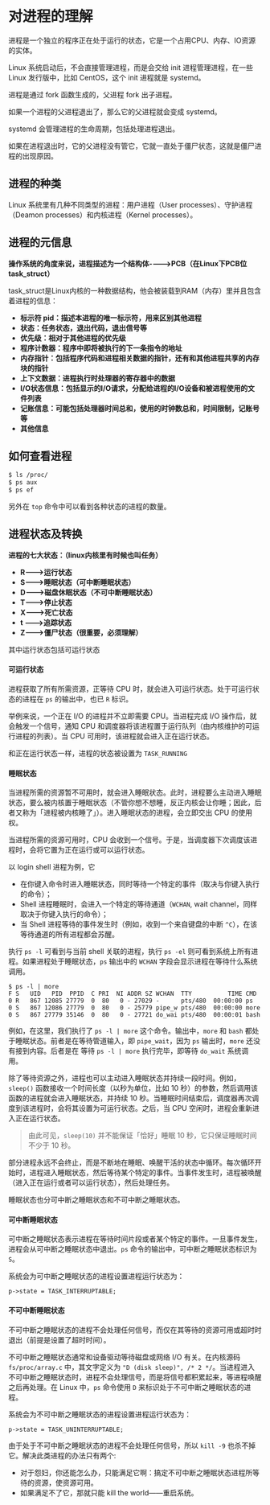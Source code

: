 # 对进程的理解

进程是一个独立的程序正在处于运行的状态，它是一个占用CPU、内存、IO资源的实体。

Linux 系统启动后，不会直接管理进程，而是会交给 init 进程管理进程，在一些 Linux 发行版中，比如 CentOS，这个 init 进程就是 systemd。

进程是通过 fork 函数生成的，父进程 fork 出子进程。

如果一个进程的父进程退出了，那么它的父进程就会变成 systemd。

systemd 会管理进程的生命周期，包括处理进程退出。

如果在进程退出时，它的父进程没有管它，它就一直处于僵尸状态，这就是僵尸进程的出现原因。



## 进程的种类

Linux 系统里有几种不同类型的进程：用户进程（User processes）、守护进程（Deamon processes）和内核进程（Kernel processes）。



## 进程的元信息

**操作系统的角度来说，进程描述为一个结构体---->PCB（在Linux下PCB位task_struct）**

task_struct是Linux内核的一种数据结构，他会被装载到RAM（内存）里并且包含着进程的信息：

- **标示符 pid：描述本进程的唯一标示符，用来区别其他进程**
- **状态：任务状态，退出代码，退出信号等**
- **优先级：相对于其他进程的优先级**
- **程序计数器：程序中即将被执行的下一条指令的地址**
- **内存指针：包括程序代码和进程相关数据的指针，还有和其他进程共享的内存块的指针**
- **上下文数据：进程执行时处理器的寄存器中的数据**
- **I/O状态信息：包括显示的I/O请求，分配给进程的I/O设备和被进程使用的文件列表**
- **记账信息：可能包括处理器时间总和，使用的时钟数总和，时间限制，记账号等**
- **其他信息**



## 如何查看进程

```bash
$ ls /proc/
$ ps aux
$ ps ef
```

另外在 `top` 命令中可以看到各种状态的进程的数量。



## 进程状态及转换

**进程的七大状态：（linux内核里有时候也叫任务）**

- **R--->运行状态**
- **S--->睡眠状态（可中断睡眠状态）**
- **D--->磁盘休眠状态（不可中断睡眠状态）**
- **T--->停止状态**
- **X--->死亡状态**
- **t --->追踪状态**
- **Z--->僵尸状态（很重要，必须理解）**

其中运行状态包括可运行状态



#### 可运行状态

进程获取了所有所需资源，正等待 CPU 时，就会进入可运行状态。处于可运行状态的进程在 `ps` 的输出中，也已 `R` 标识。

举例来说，一个正在 I/O 的进程并不立即需要 CPU。当进程完成 I/O 操作后，就会触发一个信号，通知 CPU 和调度器将该进程置于运行队列（由内核维护的可运行进程的列表）。当 CPU 可用时，该进程就会进入正在运行状态。

和正在运行状态一样，进程的状态被设置为 `TASK_RUNNING`



#### 睡眠状态

当进程所需的资源暂不可用时，就会进入睡眠状态。此时，进程要么主动进入睡眠状态，要么被内核置于睡眠状态（不管你想不想睡，反正内核会让你睡；因此，后者又称为「进程被内核睡了」）。进入睡眠状态的进程，会立即交出 CPU 的使用权。

当进程所需的资源可用时，CPU 会收到一个信号。于是，当调度器下次调度该进程时，会将它置为正在运行或可以运行状态。

以 login shell 进程为例，它

- 在你键入命令时进入睡眠状态，同时等待一个特定的事件（取决与你键入执行的命令）；
- Shell 进程睡眠时，会进入一个特定的等待通道（`WCHAN`, wait channel，同样取决于你键入执行的命令）；
- 当 Shell 进程等待的事件发生时（例如，收到一个来自键盘的中断 `^C`），在该等待通道的所有进程都会苏醒。

执行 `ps -l` 可看到与当前 shell 关联的进程，执行 `ps -el` 则可看到系统上所有进程。如果进程处于睡眠状态，`ps` 输出中的 `WCHAN` 字段会显示进程在等待什么系统调用。

```
$ ps -l | more
F S   UID   PID  PPID  C PRI  NI ADDR SZ WCHAN  TTY          TIME CMD
0 R   867 12085 27779  0  80   0 - 27029 -      pts/480  00:00:00 ps
0 S   867 12086 27779  0  80   0 - 25779 pipe_w pts/480  00:00:00 more
0 S   867 27779 35146  0  80   0 - 27721 do_wai pts/480  00:00:01 bash
```

例如，在这里，我们执行了 `ps -l | more` 这个命令。输出中，`more` 和 `bash` 都处于睡眠状态。前者是在等待管道输入，即 `pipe_wait`，因为 `ps` 输出时，`more` 还没有接到内容。后者是在 等待 `ps -l | more` 执行完毕，即等待 `do_wait` 系统调用。

除了等待资源之外，进程也可以主动进入睡眠状态并持续一段时间。例如，`sleep()` 函数接收一个时间长度（以秒为单位，比如 10 秒）的参数，然后调用该函数的进程就会进入睡眠状态，并持续 10 秒。当睡眠时间结束后，调度器再次调度到该进程时，会将其设置为可运行状态。之后，当 CPU 空闲时，进程会重新进入正在运行状态。

> 由此可见，`sleep(10)` 并不能保证「恰好」睡眠 10 秒，它只保证睡眠时间不少于 10 秒。

部分进程永远不会终止，而是不断地在睡眠、唤醒干活的状态中循环。每次循环开始时，进程进入睡眠状态，然后等待某个特定的事件。当事件发生时，进程被唤醒（进入正在运行或者可以运行状态），然后处理任务。

睡眠状态也分可中断之睡眠状态和不可中断之睡眠状态。



#### 可中断睡眠状态

可中断之睡眠状态表示进程在等待时间片段或者某个特定的事件。一旦事件发生，进程会从可中断之睡眠状态中退出。`ps` 命令的输出中，可中断之睡眠状态标识为 `S`。

系统会为可中断之睡眠状态的进程设置进程运行状态为：

```
p->state = TASK_INTERRUPTABLE;
```



#### 不可中断睡眠状态

不可中断之睡眠状态的进程不会处理任何信号，而仅在其等待的资源可用或超时时退出（前提是设置了超时时间）。

不可中断之睡眠状态通常和设备驱动等待磁盘或网络 I/O 有关。在内核源码 `fs/proc/array.c` 中，其文字定义为 `"D (disk sleep)", /* 2 */`。当进程进入不可中断之睡眠状态时，进程不会处理信号，而是将信号都积累起来，等进程唤醒之后再处理。在 Linux 中，`ps` 命令使用 `D` 来标识处于不可中断之睡眠状态的进程。

系统会为不可中断之睡眠状态的进程设置进程运行状态为：

```
p->state = TASK_UNINTERRUPTABLE;
```

由于处于不可中断之睡眠状态的进程不会处理任何信号，所以 `kill -9` 也杀不掉它。解决此类进程的办法只有两个:

- 对于怨妇，你还能怎么办，只能满足它啊：搞定不可中断之睡眠状态进程所等待的资源，使资源可用。
- 如果满足不了它，那就只能 kill the world——重启系统。





















